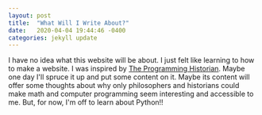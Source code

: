 ```yaml
---
layout: post
title:  "What Will I Write About?"
date:   2020-04-04 19:44:46 -0400
categories: jekyll update
---
```

I have no idea what this website will be about. I just felt like learning to how to make a website. I was inspired by [The Programming Historian](https://programminghistorian.org/en/lessons/building-static-sites-with-jekyll-github-pages#authoring-in-markdown-). Maybe one day I'll spruce it up and put some content on it. Maybe its content will offer some thoughts about why only philosophers and historians could make math and computer programming seem interesting and accessible to me. But, for now, I'm off to learn about Python!!
